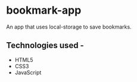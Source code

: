 # bookmark-app
An app that uses local-storage to save bookmarks. 
## Technologies used -
* HTML5
* CSS3
* JavaScript
